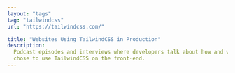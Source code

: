 ```yaml
---
layout: "tags"
tag: "tailwindcss"
url: "https://tailwindcss.com/"

title: "Websites Using TailwindCSS in Production"
description:
  Podcast episodes and interviews where developers talk about how and why they
  chose to use TailwindCSS on the front-end.
---
```

